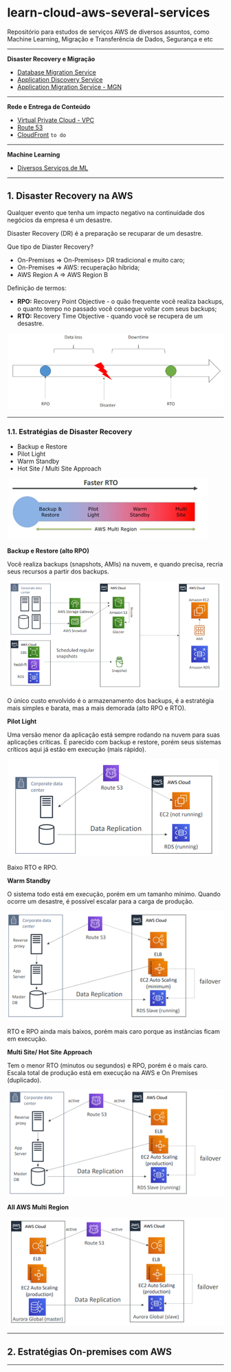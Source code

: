 # learn-cloud-aws-several-services

Repositório para estudos de serviços AWS de diversos assuntos, como Machine Learning, Migração e Transferência de Dados, Segurança e etc

---

**Disaster Recovery e Migração**

* [Database Migration Service](./dms/)
* [Application Discovery Service](./app_discovery/)
* [Application Migration Service - MGN](./mgn/)

---

**Rede e Entrega de Conteúdo**

* [Virtual Private Cloud - VPC](./vpc/)
* [Route 53](./route53/)
* [CloudFront]() `to do`

---

**Machine Learning**

* [Diversos Serviços de ML](./ml/)

---

## 1. Disaster Recovery na AWS

Qualquer evento que tenha um impacto negativo na continuidade dos negócios da empresa é um desastre.

Disaster Recovery (DR) é a preparação se recuparar de um desastre.

Que tipo de Diaster Recovery?

* On-Premises => On-Premises> DR tradicional e muito caro;
* On-Premises => AWS: recuperação híbrida;
* AWS Region A => AWS Region B

Definição de termos:

* **RPO:** Recovery Point Objective - o quão frequente você realiza backups, o quanto tempo no passado você consegue voltar com seus backups;
* **RTO:** Recovery Time Objective - quando você se recupera de um desastre.

![](./imagens/rpo_rto.png)

---

### 1.1. Estratégias de Disaster Recovery

* Backup e Restore
* Pilot Light
* Warm Standby
* Hot Site / Multi Site Approach

![](./imagens/dr_strategy.png)

**Backup e Restore (alto RPO)**

Você realiza backups (snapshots, AMIs) na nuvem, e quando precisa, recria seus recursos a partir dos backups.

![](./imagens/dr_backup_restore.png)

O único custo envolvido é o armazenamento dos backups, é a estratégia mais simples e barata, mas a mais demorada (alto RPO e RTO).

**Pilot Light**

Uma versão menor da aplicação está sempre rodando na nuvem para suas aplicações críticas. É parecido com backup e restore, porém seus sistemas críticos aqui já estão em execução (mais rápido).

![](./imagens/dr_pilot_light.png)

Baixo RTO e RPO.

**Warm Standby**

O sistema todo está em execução, porém em um tamanho mínimo. Quando ocorre um desastre, é possível escalar para a carga de produção.

![](./imagens/dr_warm_standby.png)

RTO e RPO ainda mais baixos, porém mais caro porque as instâncias ficam em execução.

**Multi Site/ Hot Site Approach**

Tem o menor RTO (minutos ou segundos) e RPO, porém é o mais caro. Escala total de produção está em execução na AWS e On Premises (duplicado).

![](./imagens/dr_hotsite.png)

**All AWS Multi Region**

![](./imagens/dr_aws.png)

---

## 2. Estratégias On-premises com AWS

---
